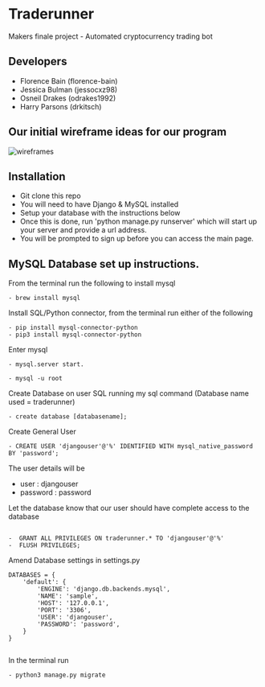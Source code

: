 

# Traderunner

Makers finale project - Automated cryptocurrency trading bot 

## Developers 

- Florence Bain (florence-bain)
- Jessica Bulman (jessocxz98)
- Osneil Drakes (odrakes1992)
- Harry Parsons (drkitsch)

## Our initial wireframe ideas for our program
![wireframes](https://user-images.githubusercontent.com/78934464/142075218-6854f157-6a15-4b59-b7a4-989d4a4e3649.jpeg)

## Installation

- Git clone this repo 
- You will need to have Django & MySQL installed
- Setup your database with the instructions below 
- Once this is done, run 'python manage.py runserver' 
  which will start up your server and provide a url address.
- You will be prompted to sign up before you can access the main page.

## MySQL Database set up instructions.

From the terminal run the following to install mysql

```
- brew install mysql
```

Install SQL/Python connector, from the terminal run either of the following

```
- pip install mysql-connector-python
- pip3 install mysql-connector-python
```

Enter mysql

```
- mysql.server start.

- mysql -u root
```

Create Database on user SQL running my sql command (Database name used = traderunner)

```
- create database [databasename];
```

Create General User

```
- CREATE USER 'djangouser'@'%' IDENTIFIED WITH mysql_native_password BY 'password';

```

The user details will be

- user : djangouser
- password : password

Let the database know that our user should have complete access to the database

```

-  GRANT ALL PRIVILEGES ON traderunner.* TO 'djangouser'@'%'
-  FLUSH PRIVILEGES;

```

Amend Database settings in settings.py

```
DATABASES = {
    'default': {
        'ENGINE': 'django.db.backends.mysql',
        'NAME': 'sample',
        'HOST': '127.0.0.1',
        'PORT': '3306',
        'USER': 'djangouser',
        'PASSWORD': 'password',
    }
}


```

In the terminal run

```
- python3 manage.py migrate
```

